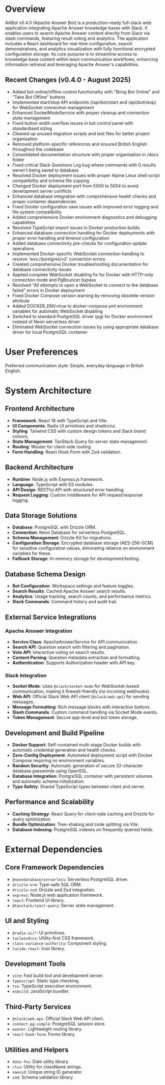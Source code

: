 # Overview

AABot v0.4.0 (Apache Answer Bot) is a production-ready full-stack web application integrating Apache Answer knowledge bases with Slack. It enables users to search Apache Answer content directly from Slack via slash commands, featuring result voting and analytics. The application includes a React dashboard for real-time configuration, search demonstrations, and analytics visualization with fully functional encrypted configuration storage. Its core purpose is to streamline access to knowledge base content within team communication workflows, enhancing information retrieval and leveraging Apache Answer's capabilities.

## Recent Changes (v0.4.0 - August 2025)
- Added bot online/offline control functionality with "Bring Bot Online" and "Take Bot Offline" buttons
- Implemented start/stop API endpoints (/api/bot/start and /api/bot/stop) for WebSocket connection management
- Enhanced SocketModeService with proper cleanup and connection state management
- Fixed button width overflow issues in bot control panel with standardised sizing
- Cleaned up unused migration scripts and test files for better project organisation
- Removed platform-specific references and ensured British English throughout the codebase
- Consolidated documentation structure with proper organisation in /docs folder
- Fixed critical Slack Questions Log bug where commands with 0 results weren't being saved to database
- Resolved Docker deployment issues with proper Alpine Linux shell script compatibility and schema file copying
- Changed Docker deployment port from 5000 to 5004 to avoid development server conflicts
- Enhanced database integration with comprehensive health checks and proper container dependencies
- Fixed Docker configuration save issues with improved error logging and file system compatibility
- Added comprehensive Docker environment diagnostics and debugging capabilities
- Resolved TypeScript import issues in Docker production builds
- Enhanced database connection handling for Docker deployments with proper error handling and timeout configuration
- Added database connectivity pre-checks for configuration update operations
- Implemented Docker-specific WebSocket connection handling to resolve 'wss://postgres/v2' connection errors
- Created comprehensive Docker troubleshooting documentation for database connectivity issues
- Applied complete WebSocket disabling fix for Docker with HTTP-only connection mode and PgBouncer bypass
- Resolved "All attempts to open a WebSocket to connect to the database failed" errors in Docker deployment
- Fixed Docker Compose version warning by removing obsolete version attribute
- Added DOCKER_ENV=true to docker-compose.yml environment variables for automatic WebSocket disabling
- Switched to standard PostgreSQL driver (pg) for Docker environment instead of Neon serverless driver
- Eliminated WebSocket connection issues by using appropriate database driver for local PostgreSQL container

# User Preferences

Preferred communication style: Simple, everyday language in British English.

# System Architecture

## Frontend Architecture
- **Framework**: React 18 with TypeScript and Vite.
- **UI Components**: Radix UI primitives and shadcn/ui.
- **Styling**: Tailwind CSS with custom design tokens and Slack brand colours.
- **State Management**: TanStack Query for server state management.
- **Routing**: Wouter for client-side routing.
- **Form Handling**: React Hook Form with Zod validation.

## Backend Architecture
- **Runtime**: Node.js with Express.js framework.
- **Language**: TypeScript with ES modules.
- **API Design**: RESTful API with structured error handling.
- **Request Logging**: Custom middleware for API request/response logging.

## Data Storage Solutions
- **Database**: PostgreSQL with Drizzle ORM.
- **Connection**: Neon Database for serverless PostgreSQL.
- **Schema Management**: Drizzle Kit for migrations.
- **Configuration Storage**: Encrypted database storage (AES-256-GCM) for sensitive configuration values, eliminating reliance on environment variables for these.
- **Fallback Storage**: In-memory storage for development/testing.

## Database Schema Design
- **Bot Configuration**: Workspace settings and feature toggles.
- **Search Results**: Cached Apache Answer search results.
- **Analytics**: Usage tracking, search counts, and performance metrics.
- **Slack Commands**: Command history and audit trail.

## External Service Integrations

### Apache Answer Integration
- **Service Class**: ApacheAnswerService for API communication.
- **Search API**: Question search with filtering and pagination.
- **Vote API**: Interactive voting on search results.
- **Content Parsing**: Question metadata extraction and formatting.
- **Authentication**: Supports Authorization header with API key.

### Slack Integration
- **Socket Mode**: Uses `@slack/socket-mode` for WebSocket-based communication, making it firewall-friendly (no incoming webhooks).
- **Web API**: Official Slack Web API client (`@slack/web-api`) for sending messages.
- **Message Formatting**: Rich message blocks with interactive buttons.
- **Slash Commands**: Custom command handling via Socket Mode events.
- **Token Management**: Secure app-level and bot token storage.

## Development and Build Pipeline
- **Docker Support**: Self-contained multi-stage Docker builds with automatic credential generation and health checks.
- **Zero-Config Deployment**: Automated deployment script with Docker Compose requiring no environment variables.
- **Random Security**: Automatic generation of secure 32-character database passwords using OpenSSL.
- **Database Integration**: PostgreSQL container with persistent volumes and automatic schema initialization.
- **Type Safety**: Shared TypeScript types between client and server.

## Performance and Scalability
- **Caching Strategy**: React Query for client-side caching and Drizzle for query optimization.
- **Bundle Optimization**: Tree-shaking and code splitting via Vite.
- **Database Indexing**: PostgreSQL indexes on frequently queried fields.

# External Dependencies

## Core Framework Dependencies
- `@neondatabase/serverless`: Serverless PostgreSQL driver.
- `drizzle-orm`: Type-safe SQL ORM.
- `drizzle-zod`: Drizzle and Zod integration.
- `express`: Node.js web application framework.
- `react`: Frontend UI library.
- `@tanstack/react-query`: Server state management.

## UI and Styling
- `@radix-ui/*`: UI primitives.
- `tailwindcss`: Utility-first CSS framework.
- `class-variance-authority`: Component styling.
- `lucide-react`: Icon library.

## Development Tools
- `vite`: Fast build tool and development server.
- `typescript`: Static type checking.
- `tsx`: TypeScript execution environment.
- `esbuild`: JavaScript bundler.

## Third-Party Services
- `@slack/web-api`: Official Slack Web API client.
- `connect-pg-simple`: PostgreSQL session store.
- `wouter`: Lightweight routing library.
- `react-hook-form`: Forms library.

## Utilities and Helpers
- `date-fns`: Date utility library.
- `clsx`: Utility for className strings.
- `nanoid`: Unique string ID generator.
- `zod`: Schema validation library.